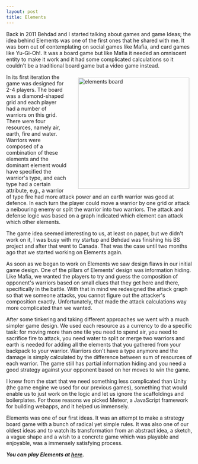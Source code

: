 ```yaml
---
layout: post
title: Elements
---
```



Back in 2011 Behdad and I started talking about games and game Ideas; the idea behind Elements was one of the first ones that he shared with me. It was born out of contemplating on social games like Mafia, and card games like Yu-Gi-Oh!. It was a board game but like Mafia it needed an omniscent entity to make it work and it had some complicated calculations so it couldn't be a traditional board game but a video game instead. 

<img style="float:right; width:300px; height:300px; margin:10px 10px 10px 30px;" src="http://magicalmonsters.github.io/images/elements.png" alt="elements board" />

In its first iteration the game was designed for 2-4 players. The board was a diamond-shaped grid and each player had a number of warriors on this grid. There were four resources, namely air, earth, fire and water. Warriors were composed of a combination of these elements and the dominant element would have specified the warrior's type, and each type had a certain attribute, e.g., a warrior of type fire had more attack power and an earth warrior was good at defence. In each turn the player could move a warrior by one grid or attack a neibouring enemy or split the warrior into two warriors. The attack and defense logic was based on a graph indicated which element can attack which other elements. 

The game idea seemed interesting to us, at least on paper, but we didn't work on it, I was busy with my startup and Behdad was finishing his BS project and after that went to Canada. That was the case until two months ago that we started working on Elements again. 

As soon as we began to work on Elements we saw design flaws in our initial game design. One of the pillars of Elements' design was information hiding. Like Mafia, we wanted the players to try and guess the composition of opponent's warriors based on small clues that they get here and there, specifically in the battle. With that in mind we redesigned the attack graph so that we someone attacks, you cannot figure out the attacker's composition exactly. Unfortunately, that made the attack calculations way more complicated than we wanted. 

After some tinkering and taking different approaches we went with a much simpler game design. We used each resource as a currency to do a specific task: for moving more than one tile you need to spend air, you need to sacrifice fire to attack, you need water to split or merge two warriors and earth is needed for adding all the elements that you gathered from your backpack to your warrior. Warriors don't have a type anymore and the damage is simply calculated by the difference between sum of resources of each warrior. The game still has partial information hiding and you need a good strategy against your opponent based on her moves to win the game. 

I knew from the start that we need something less complicated than Unity (the game engine we used for our previous games), something that would enable us to just work on the logic and let us ignore the scaffoldings and boilerplates. For those reasons we picked Meteor, a JavaScript framework for building webapps, and it helped us immensely.

Elements was one of our first ideas. It was an attempt to make a strategy board game with a bunch of radical yet simple rules. It was also one of our oldest ideas and to watch its transformation from an abstract idea, a sketch, a vague shape and a wish to a concrete game which was playable and enjoyable, was a immensely satisfying process.


***You can play Elements at [here](http://the-elements.herokuapp.com/).***
